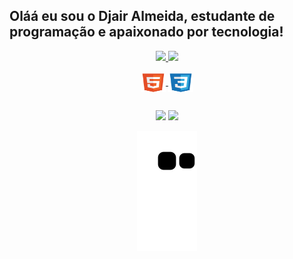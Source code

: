 ## Oláá eu sou o Djair Almeida, estudante de programação e apaixonado por tecnologia!
<div align="center">
  <a href="https://github.com/DjairAlmeida92">
  <img height="180em" src="https://github-readme-stats.vercel.app/api?username=DjairAlmeida92&show_icons=true&theme=dark&include_all_commits=true&count_private=true"/>
  <img height="180em" src="https://github-readme-stats.vercel.app/api/top-langs/?username=DjairAlmeida92&layout=compact&langs_count=7&theme=dark"/>
  
  <div style="display: inline_block"><br>
  
  <img align="center" alt="Dja-HTML" height="30" width="40" src="https://raw.githubusercontent.com/devicons/devicon/master/icons/html5/html5-original.svg">
  <img align="center" alt="Dja-CSS" height="30" width="40" src="https://raw.githubusercontent.com/devicons/devicon/master/icons/css3/css3-original.svg">
  
</div>
    
##
 
<div> 
  
  <a href="https://instagram.com/djair_almeida10" target="_blank"><img src="https://img.shields.io/badge/-Instagram-%23E4405F?style=for-the-badge&logo=instagram&logoColor=white" target="_blank"></a>
 	 <a href = "mailto:djaptbr10@gmail.com"><img src="https://img.shields.io/badge/-Gmail-%23333?style=for-the-badge&logo=gmail&logoColor=white" target="_blank"></a>
   
 
  ![Snake animation](https://github.com/rafaballerini/rafaballerini/blob/output/github-contribution-grid-snake.svg)
 
</div>
